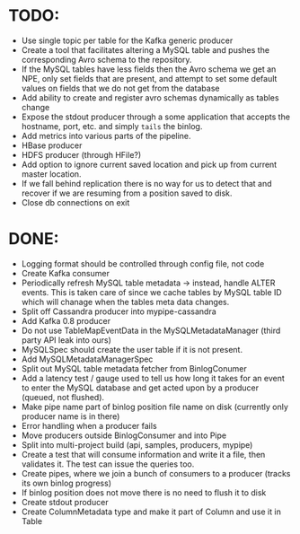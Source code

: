 # TODO:
- Use single topic per table for the Kafka generic producer
- Create a tool that facilitates altering a MySQL table and pushes the
	corresponding Avro schema to the repository.
- If the MySQL tables have less fields then the Avro schema we get an NPE,
	only set fields that are present, and attempt to set some default values
	on fields that we do not get from the database
- Add ability to create and register avro schemas dynamically as tables change
- Expose the stdout producer through a some application that accepts the
	hostname, port, etc. and simply `tails` the binlog.
- Add metrics into various parts of the pipeline.
- HBase producer
- HDFS producer (through HFile?)
- Add option to ignore current saved location and pick up from current master location.
- If we fall behind replication there is no way for us to detect that and
	recover if we are resuming from a position saved to disk.
- Close db connections on exit

# DONE:
- Logging format should be controlled through config file, not code
- Create Kafka consumer
- Periodically refresh MySQL table metadata -> instead, handle ALTER events.
	This is taken care of since we cache tables by MySQL table ID which will
	chanage when the tables meta data changes.
- Split off Cassandra producer into mypipe-cassandra
- Add Kafka 0.8 producer
- Do not use TableMapEventData in the MySQLMetadataManager (third party API leak into ours)
- MySQLSpec should create the user table if it is not present.
- Add MySQLMetadataManagerSpec
- Split out MySQL table metadata fetcher from BinlogConumer
- Add a latency test / gauge used to tell us how long it takes for an event
	to enter the MySQL database and get acted upon by a producer (queued, not
	flushed).
- Make pipe name part of binlog position file name on disk (currently only
	producer name is in there)
- Error handling when a producer fails
- Move producers outside BinlogConsumer and into Pipe
- Split into multi-project build (api, samples, producers, mypipe)
- Create a test that will consume information and write it a file, then
	validates it. The test can issue the queries too.
- Create pipes, where we join a bunch of consumers to a producer (tracks its own binlog progress)
- If binlog position does not move there is no need to flush it to disk
- Create stdout producer
- Create ColumnMetadata type and make it part of Column and use it in Table
